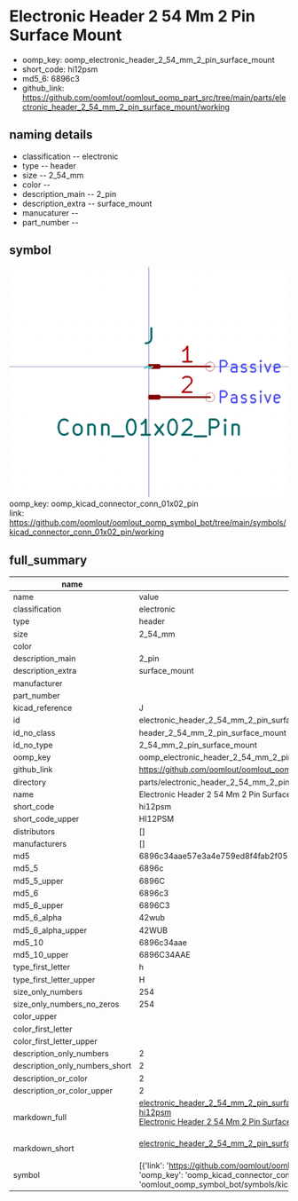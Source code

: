 # Electronic Header 2 54 Mm 2 Pin Surface Mount

  
* oomp_key: oomp_electronic_header_2_54_mm_2_pin_surface_mount 
* short_code: hi12psm
* md5_6: 6896c3  
* github_link: https://github.com/oomlout/oomlout_oomp_part_src/tree/main/parts/electronic_header_2_54_mm_2_pin_surface_mount/working  
## naming details
* classification -- electronic
* type -- header
* size -- 2_54_mm
* color -- 
* description_main -- 2_pin
* description_extra -- surface_mount
* manucaturer -- 
* part_number -- 



## symbol

![](symbol/0/working/working_600.png)  
oomp_key: oomp_kicad_connector_conn_01x02_pin  
link: https://github.com/oomlout/oomlout_oomp_symbol_bot/tree/main/symbols/kicad_connector_conn_01x02_pin/working  


## full_summary
| name | value | 
| --- | --- | 
| name | value | 
| classification | electronic | 
| type | header | 
| size | 2_54_mm | 
| color |  | 
| description_main | 2_pin | 
| description_extra | surface_mount | 
| manufacturer |  | 
| part_number |  | 
| kicad_reference | J | 
| id | electronic_header_2_54_mm_2_pin_surface_mount | 
| id_no_class | header_2_54_mm_2_pin_surface_mount | 
| id_no_type | 2_54_mm_2_pin_surface_mount | 
| oomp_key | oomp_electronic_header_2_54_mm_2_pin_surface_mount | 
| github_link | https://github.com/oomlout/oomlout_oomp_part_src/tree/main/parts/electronic_header_2_54_mm_2_pin_surface_mount/working | 
| directory | parts/electronic_header_2_54_mm_2_pin_surface_mount | 
| name | Electronic Header 2 54 Mm 2 Pin Surface Mount | 
| short_code | hi12psm | 
| short_code_upper | HI12PSM | 
| distributors | [] | 
| manufacturers | [] | 
| md5 | 6896c34aae57e3a4e759ed8f4fab2f05 | 
| md5_5 | 6896c | 
| md5_5_upper | 6896C | 
| md5_6 | 6896c3 | 
| md5_6_upper | 6896C3 | 
| md5_6_alpha | 42wub | 
| md5_6_alpha_upper | 42WUB | 
| md5_10 | 6896c34aae | 
| md5_10_upper | 6896C34AAE | 
| type_first_letter | h | 
| type_first_letter_upper | H | 
| size_only_numbers | 254 | 
| size_only_numbers_no_zeros | 254 | 
| color_upper |  | 
| color_first_letter |  | 
| color_first_letter_upper |  | 
| description_only_numbers | 2 | 
| description_only_numbers_short | 2 | 
| description_or_color | 2 | 
| description_or_color_upper | 2 | 
| markdown_full | [electronic_header_2_54_mm_2_pin_surface_mount](https://github.com/oomlout/oomlout_oomp_part_src/tree/main/parts/electronic_header_2_54_mm_2_pin_surface_mount/working)<br>[hi12psm](https://github.com/oomlout/oomlout_oomp_part_src/tree/main/parts/electronic_header_2_54_mm_2_pin_surface_mount/working)<br>[Electronic Header 2 54 Mm 2 Pin Surface Mount](https://github.com/oomlout/oomlout_oomp_part_src/tree/main/parts/electronic_header_2_54_mm_2_pin_surface_mount/working)<br><br> | 
| markdown_short | [electronic_header_2_54_mm_2_pin_surface_mount](https://github.com/oomlout/oomlout_oomp_part_src/tree/main/parts/electronic_header_2_54_mm_2_pin_surface_mount/working)<br><br> | 
| symbol | [{'link': 'https://github.com/oomlout/oomlout_oomp_symbol_bot/tree/main/symbols/kicad_connector_conn_01x02_pin', 'oomp_key': 'oomp_kicad_connector_conn_01x02_pin', 'directory': 'oomlout_oomp_symbol_bot/symbols/kicad_connector_conn_01x02_pin//working/working.kicad_sym'}] | 
